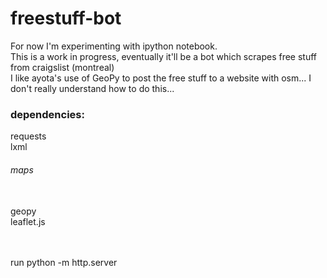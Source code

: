 # freestuff-bot
For now I'm experimenting with ipython notebook.<br>
This is a work in progress, eventually it'll be a bot which scrapes free stuff from craigslist (montreal)<br>
I like ayota's use of GeoPy to post the free stuff to a website with osm... I don't really understand how to do this...
<h3>dependencies:</h3>
requests<br>
lxml
<h6>maps</h6>
<br>geopy
<br> leaflet.js


<br><br>
run python -m http.server
